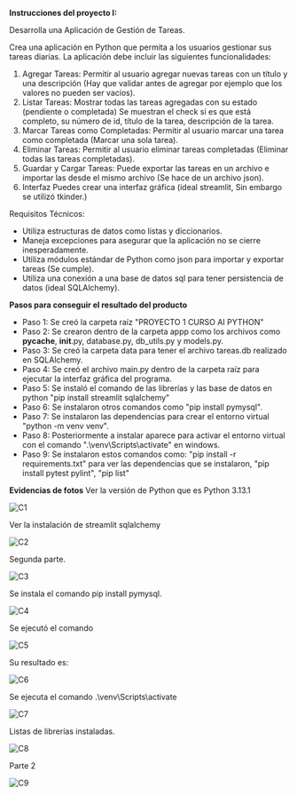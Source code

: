 **Instrucciones del proyecto I:**

Desarrolla una Aplicación de Gestión de Tareas.

Crea una aplicación en Python que permita a los usuarios gestionar sus tareas diarias. La aplicación debe incluir las siguientes funcionalidades:

1. Agregar Tareas:
        Permitir al usuario agregar nuevas tareas con un título y una descripción (Hay que validar antes de agregar por ejemplo que los valores no pueden ser vacíos).
2. Listar Tareas:
        Mostrar todas las tareas agregadas con su estado (pendiente o completada) Se muestran el check si es que está completo, su número de id, título de la tarea, descripción de la tarea.
3. Marcar Tareas como Completadas:
        Permitir al usuario marcar una tarea como completada (Marcar una sola tarea).
4. Eliminar Tareas:
        Permitir al usuario eliminar tareas completadas (Eliminar todas las tareas completadas).
5. Guardar y Cargar Tareas:
        Puede exportar las tareas en un archivo e importar las desde el mismo archivo (Se hace de un archivo json).
6. Interfaz
        Puedes crear una interfaz gráfica (ideal streamlit, Sin embargo se utilizó tkinder.)

Requisitos Técnicos:

* Utiliza estructuras de datos como listas y diccionarios.
* Maneja excepciones para asegurar que la aplicación no se cierre inesperadamente.
* Utiliza módulos estándar de Python como json para importar y exportar tareas (Se cumple).
* Utiliza una conexión a una base de datos sql para tener persistencia de datos (ideal SQLAlchemy).

**Pasos para conseguir el resultado del producto**

* Paso 1: Se creó la carpeta raíz "PROYECTO 1 CURSO AI PYTHON"
* Paso 2: Se crearon dentro de la carpeta appp como los archivos como __pycache__, __init__.py, database.py, db_utils.py y models.py.
* Paso 3: Se creó la carpeta data para tener el archivo tareas.db realizado en SQLAlchemy.
* Paso 4: Se creó el archivo main.py dentro de la carpeta raíz para ejecutar la interfaz gráfica del programa.
* Paso 5: Se instaló el comando de las librerías y las base de datos en python "pip install streamlit sqlalchemy" 
* Paso 6: Se instalaron otros comandos como "pip install pymysql".
* Paso 7: Se instalaron las dependencias para crear el entorno virtual "python -m venv venv".
* Paso 8: Posteriormente a instalar aparece para activar el entorno virtual con el comando ".\venv\Scripts\activate" en windows.
* Paso 9: Se instalaron estos comandos como: "pip install -r requirements.txt" para ver las dependencias que se instalaron, "pip install pytest pylint", "pip list"

**Evidencias de fotos**
Ver la versión de Python que es Python 3.13.1

![C1](https://github.com/user-attachments/assets/b79a109a-cf18-406c-80d5-486b70c9834c)

Ver la instalación de streamlit sqlalchemy

![C2](https://github.com/user-attachments/assets/e952165c-8a03-40a4-a4cc-04e788abe368)

Segunda parte.

![C3](https://github.com/user-attachments/assets/c6f4291a-123d-4781-b259-0fa1478309c2)

Se instala el comando pip install pymysql.

![C4](https://github.com/user-attachments/assets/dc63a4be-3795-43ca-b232-749e3e75fce0)

Se ejecutó el comando 

![C5](https://github.com/user-attachments/assets/e048f4a3-bb18-47c5-a3d0-a3770c82a49c)

Su resultado es:

![C6](https://github.com/user-attachments/assets/5f0554a9-6468-416c-93a4-0f7f16432a9c)

Se ejecuta el comando  .\venv\Scripts\activate

![C7](https://github.com/user-attachments/assets/4ccb51b1-7fec-45c6-b202-de06e7375bcd)

Listas de librerías instaladas.

![C8](https://github.com/user-attachments/assets/a25bf0c3-d600-4976-8ca4-3a122d29f795)

Parte 2

![C9](https://github.com/user-attachments/assets/2cfc8a63-20c1-4465-b812-0b77ad6242a2)

















